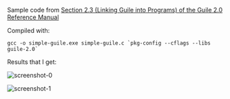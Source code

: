 Sample code from [Section 2.3 (Linking Guile into Programs) of the Guile 2.0 Reference Manual](https://www.gnu.org/software/guile/docs/docs-2.0/guile-ref/Linking-Guile-into-Programs.html)

Compiled with:
```
gcc -o simple-guile.exe simple-guile.c `pkg-config --cflags --libs guile-2.0`
```

Results that I get:

![screenshot-0](/screenshot-0.png)

![screenshot-1](/screenshot-1.png)





